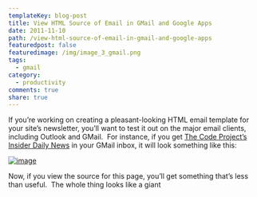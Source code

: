```yaml
---
templateKey: blog-post
title: View HTML Source of Email in GMail and Google Apps
date: 2011-11-10
path: /view-html-source-of-email-in-gmail-and-google-apps
featuredpost: false
featuredimage: /img/image_3_gmail.png
tags:
  - gmail
category:
  - productivity
comments: true
share: true
---
```


If you’re working on creating a pleasant-looking HTML email template for your site’s newsletter, you’ll want to test it out on the major email clients, including Outlook and GMail.  For instance, if you get [The Code Project’s Insider Daily News](http://www.codeproject.com/Feature/Insider) in your GMail inbox, it will look something like this:

[![image](/img/image_3_gmail.png "image")](http://www.codeproject.com/script/Mailouts/View.aspx?mlid=9368)

Now, if you view the source for this page, you’ll get something that’s less than useful.  The whole thing looks like a giant <script> block and has no relation to the HTML that was in your email template.  Of course, the interface uses frames (iframes), and depending on your browser you can also view the frame source:

![image](/img/image_17_gmail.png "image")

Which will yield this:

![SNAGHTML3f56ac0](/img/SNAGHTML3f56ac0_1.png "SNAGHTML3f56ac0")

How useful!

If you \*actually\* want to see the HTML markup for an email as it was received by the mail server, the way to do that in GMail or Google Apps is to click the triangle icon in the upper right of the message, and select Show Original:

![image](/img/image_16_gmail.png "image")

This will open up a new browser window or tab, with the full email content, including the headers.  Something like this, perhaps:

![image](/img/image_15_gmail.png "image")

All that and \*still\* no HTML!  But we’re almost there.  If you look at the last line of the headers in the image above, you can see that in this case the message says it has Content-Transfer-Encoding: base64.  That means that long mess of characters in the body of the message is base64-encoded, which further means that we can easily decode it using any base64 decoder.  You can write your own, but there are numerous online tools that will decode base64 for you, including [this one I found after a quick search](http://www.opinionatedgeek.com/dotnet/tools/Base64Decode).  Simply cut and paste everything below (but not including) the Content-Transfer-Encoding: base64 line into the box on the page and click the button and you should see your decoded, beautiful, actual HTML of your email message.  What could be easier than that?

![image](/img/image_14_gmail.png "image")

Now just copy the output to Notepad or your HTML editor of choice and you should be ready to make whatever tweaks you and your design team would like.
